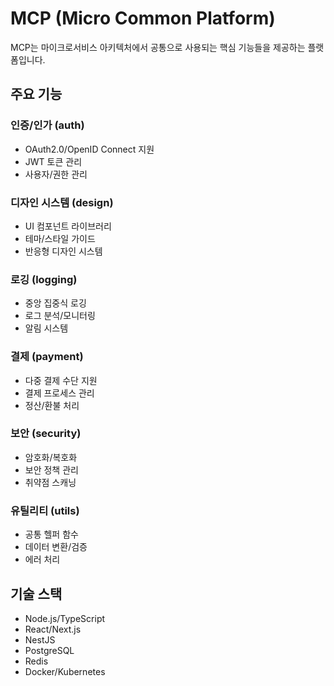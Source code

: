 # MCP (Micro Common Platform)

MCP는 마이크로서비스 아키텍처에서 공통으로 사용되는 핵심 기능들을 제공하는 플랫폼입니다.

## 주요 기능

### 인증/인가 (auth)
- OAuth2.0/OpenID Connect 지원
- JWT 토큰 관리
- 사용자/권한 관리

### 디자인 시스템 (design)
- UI 컴포넌트 라이브러리
- 테마/스타일 가이드
- 반응형 디자인 시스템

### 로깅 (logging)
- 중앙 집중식 로깅
- 로그 분석/모니터링
- 알림 시스템

### 결제 (payment)
- 다중 결제 수단 지원
- 결제 프로세스 관리
- 정산/환불 처리

### 보안 (security)
- 암호화/복호화
- 보안 정책 관리
- 취약점 스캐닝

### 유틸리티 (utils)
- 공통 헬퍼 함수
- 데이터 변환/검증
- 에러 처리

## 기술 스택
- Node.js/TypeScript
- React/Next.js
- NestJS
- PostgreSQL
- Redis
- Docker/Kubernetes 